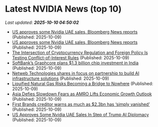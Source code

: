 # Latest NVIDIA News (top 10)
_Last updated: **2025-10-10 04:50:02**_

- [US approves some Nvidia UAE sales, Bloomberg News reports](https://economictimes.indiatimes.com/tech/technology/us-approves-some-nvidia-uae-sales-bloomberg-news-reports/articleshow/124405043.cms) (Published: 2025-10-09)
- [US approves some Nvidia UAE sales, Bloomberg News reports](https://finance.yahoo.com/news/us-approves-nvidia-uae-sales-043216841.html) (Published: 2025-10-09)
- [The Intersection of Cryptocurrency Regulation and Foreign Policy Is Testing Conflict-of-Interest Rules](https://clsbluesky.law.columbia.edu/2025/10/09/the-intersection-of-cryptocurrency-regulation-and-foreign-policy-is-testing-conflict-of-interest-rules/) (Published: 2025-10-09)
- [SoftBank’s Graphcore plans $1.3 billion chip investment in India](https://economictimes.indiatimes.com/tech/technology/softbanks-graphcore-plans-1-3-billion-chip-investment-in-india/articleshow/124404096.cms) (Published: 2025-10-09)
- [Netweb Technologies shares in focus on partnership to build AI infrastructure solutions](https://economictimes.indiatimes.com/markets/stocks/news/netweb-technologies-shares-in-focus-on-partnership-to-build-ai-infrastructure-solutions/articleshow/124404085.cms) (Published: 2025-10-09)
- [Liquified Natural Gas Risks Becoming a Bridge to Nowhere](https://biztoc.com/x/4b1eb2120f993fd2) (Published: 2025-10-09)
- [Asia Defies Slowdown Fears as AMRO Lifts Economic Growth Outlook](https://biztoc.com/x/a9abc850ff8c0164) (Published: 2025-10-09)
- [First Brands creditor warns as much as $2.3bn has ‘simply vanished’](https://biztoc.com/x/0d52b00ddae138e0) (Published: 2025-10-09)
- [US Approves Some Nvidia UAE Sales In Step of Trump AI Diplomacy](https://biztoc.com/x/94d766648149c23c) (Published: 2025-10-09)
